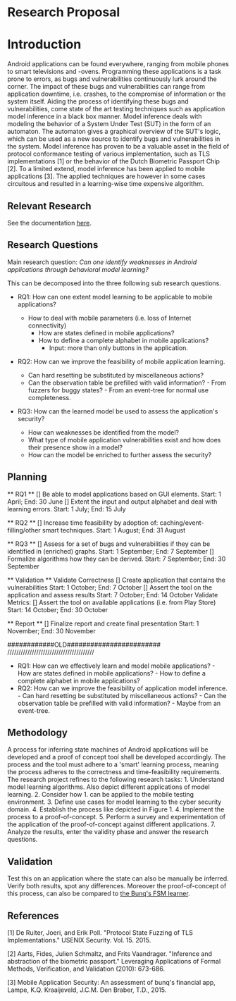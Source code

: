 # Research Proposal

# Introduction
Android applications can be found everywhere, ranging from mobile phones to smart televisions and -ovens. Programming these applications is a task prone to errors, as bugs and vulnerabilities continuously lurk around the corner. The impact of these bugs and vulnerabilities can range from application downtime, i.e. crashes, to the compromise of information or the system itself. Aiding the process of identifying these bugs and vulnerabilities, come state of the art testing techniques such as application model inference in a black box manner.
Model inference deals with modeling the behavior of a System Under Test (SUT) in the form of an automaton. The automaton gives a graphical overview of the SUT's logic, which can be used as a new source to identify bugs and vulnerabilities in the system. Model inference has proven to be a valuable asset in the field of protocol conformance testing of various implementation, such as TLS implementations [1] or the behavior of the Dutch Biometric Passport Chip [2]. To a limited extend, model inference has been applied to mobile applications [3]. The applied techniques are however in some cases circuitous and resulted in a learning-wise time expensive algorithm.

## Relevant Research
See the documentation [here](Literature/README.md).

## Research Questions
Main research question:
*Can one identify weaknesses in Android applications through behavioral model learning?*

This can be decomposed into the three following sub research questions.

+ RQ1: How can one extent model learning to be applicable to mobile applications?
  - How to deal with mobile parameters (i.e. loss of Internet connectivity)
	- How are states defined in mobile applications?
	- How to define a complete alphabet in mobile applications?
		- Input: more than only buttons in the application.

+ RQ2: How can we improve the feasibility of mobile application learning.
	- Can hard resetting be substituted by miscellaneous actions?
	- Can the observation table be prefilled with valid information?
			- From fuzzers for buggy states?
			- From an event-tree for normal use completeness.

+ RQ3: How can the learned model be used to assess the application's security?
	- How can weaknesses be identified from the model?
    - What type of mobile application vulnerabilities exist and how does their presence show in a model?
    - How can the model be enriched to further assess the security?



## Planning
** RQ1 **
[] Be able to model applications based on GUI elements.
	Start: 1 April; End: 30 June
[] Extent the input and output alphabet and deal with learning errors.
	Start: 1 July; End: 15 July

** RQ2 **
[] Increase time feasibility by adoption of: caching/event-filling/other smart techniques.
	Start: 1 August; End: 31 August

** RQ3 **
[] Assess for a set of bugs and vulnerabilities if they can be identified in (enriched) graphs.
	Start: 1 September; End: 7 September
[] Formalize algorithms how they can be derived.
	Start: 7 September; End: 30 September

** Validation **
Validate Correctness
[] Create application that contains the vulnerabilities
	Start: 1 October; End: 7 October
[] Assert the tool on the application and assess results
	Start: 7 October; End: 14 October
Validate Metrics:
[] Assert the tool on available applications (i.e. from Play Store)
	Start: 14 October; End: 30 October

** Report **
[] Finalize report and create final presentation
	Start: 1 November; End: 30 November





############OLD########################
///////////////////////////////////////
+ RQ1: How can we effectively learn and model mobile applications?
			- How are states defined in mobile applications?
			- How to define a complete alphabet in mobile applications?
+ RQ2: How can we improve the feasibility of application model inference.
			- Can hard resetting be substituted by miscellaneous actions?
			- Can the observation table be prefilled with valid information?
					- Maybe from an event-tree.


## Methodology
A process for inferring state machines of Android applications will be developed and a proof of concept tool shall be developed accordingly. The process and the tool must adhere to a 'smart' learning process, meaning the process adheres to the correctness and time-feasibility requirements. The research project refines to the following research tasks:
	1. Understand model learning algorithms. Also depict different applications of model learning.
	2. Consider how 1. can be applied to the mobile testing environment.
	3. Define use cases for model learning to the cyber security domain.
	4. Establish the process like depicted in Figure 1.
	4. Implement the process to a proof-of-concept.
	5. Perform a survey and experimentation of the application of the proof-of-concept against different applications.
	7. Analyze the results, enter the validity phase and answer the research questions.

## Validation
Test this on an application where the state can also be manually be inferred. Verify both results, spot any differences. Moreover the proof-of-concept of this process, can also be compared to [the Bunq's FSM learner](http://repository.tudelft.nl/islandora/object/uuid%3A37e87645-09a3-4ace-b9b2-dad897292ac9?collection=education).

## References
[1] De Ruiter, Joeri, and Erik Poll. "Protocol State Fuzzing of TLS Implementations." USENIX Security. Vol. 15. 2015.

[2] Aarts, Fides, Julien Schmaltz, and Frits Vaandrager. "Inference and abstraction of the biometric passport." Leveraging Applications of Formal Methods, Verification, and Validation (2010): 673-686.

[3] Mobile Application Security: An assessment of bunq's financial app, Lampe, K.Q. Kraaijeveld, J.C.M. Den Braber, T.D., 2015.
